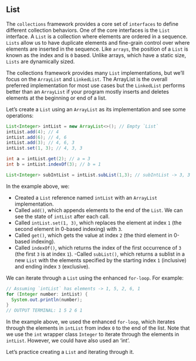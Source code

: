 ## List

The `collections` framework provides a core set of `interfaces` to define different collection behaviors. One of the core interfaces is the `List` interface. A `List` is a collection where elements are ordered in a sequence. `Lists` allow us to have duplicate elements and fine-grain control over where elements are inserted in the sequence. Like `arrays`, the position of a `List` is known as the index and is `0` based. Unlike arrays, which have a static size, `Lists` are dynamically sized.

The collections framework provides many `List` implementations, but we’ll focus on the `ArrayList` and `LinkedList`. The ArrayList is the overall preferred implementation for most use cases but the `LinkedList` performs better than an `ArrayList` if your program mostly inserts and deletes elements at the beginning or end of a list.

Let’s create a `List` using an `ArrayList` as its implementation and see some operations:

```java
List<Integer> intList = new ArrayList<>(); // Empty `List`
intList.add(4); // 4
intList.add(6); // 4, 6
intList.add(3); // 4, 6, 3
intList.set(1, 3); // 4, 3, 3

int a = intList.get(2); // a = 3
int b = intList.indexOf(3); // b = 1

List<Integer> subIntList = intList.subList(1,3); // subIntList -> 3, 3
```

In the example above, we:

* Created a `List` reference named `intList` with an `ArrayList` implementation.
* Called `add()`, which appends elements to the end of the `List`. We can see the state of `intList` after each call.
* Called `intList.set(1, 3)`, which replaces the element at index `1` (the second element in 0-based indexing) with `3`.
* Called `get()`, which gets the value at index `2` (the third element in 0-based indexing).
* Called `indexOf()`, which returns the index of the first occurrence of `3` (the first `3` is at index `1`). -Called `subList()`, which returns a sublist in a new `List` with the elements specified by the starting index `1` (inclusive) and ending index `3` (exclusive).

We can iterate through a `List` using the enhanced `for-loop`. For example:

```java
// Assuming `intList` has elements -> 1, 5, 2, 6, 1
for (Integer number: intList) {
  System.out.println(number);  
}
// OUTPUT TERMINAL: 1 5 2 6 1
```

In the example above, we used the enhanced `for-loop`, which iterates through the elements in `intList` from index `0` to the end of the list. Note that we use the `int` wrapper class `Integer` to iterate through the elements in `intList`. However, we could have also used an ‘int’.

Let’s practice creating a `List` and iterating through it.


